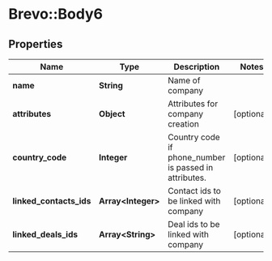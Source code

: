 # Brevo::Body6

## Properties
Name | Type | Description | Notes
------------ | ------------- | ------------- | -------------
**name** | **String** | Name of company | 
**attributes** | **Object** | Attributes for company creation | [optional] 
**country_code** | **Integer** | Country code if phone_number is passed in attributes. | [optional] 
**linked_contacts_ids** | **Array&lt;Integer&gt;** | Contact ids to be linked with company | [optional] 
**linked_deals_ids** | **Array&lt;String&gt;** | Deal ids to be linked with company | [optional] 


